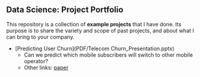 ## Data Science: Project Portfolio

This repository is a collection of **example projects** that I have done. Its purpose is to share the variety and scope of past projects, and about what I can bring to your company.

* [Predicting User Churn](PDF/Telecom Churn_Presentation.pptx)
    * Can we predict which mobile subscribers will switch to other mobile operator?
    * Other links: [paper](https://github.com/cal88/Project-Portfolio)
